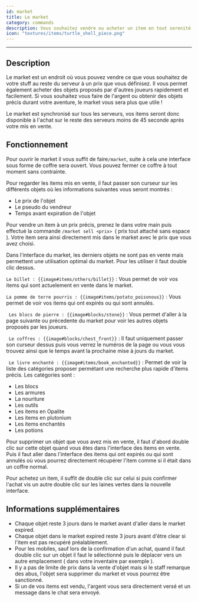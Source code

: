 ```yaml
---
id: market
title: Le market
category: commands
description: Vous souhaitez vendre ou acheter un item en tout serenité et facilement ? Rien de mieux que utiliser le market !
icon: "textures/items/turtle_shell_piece.png"
---
```

___
## Description

Le market est un endroit où vous pouvez vendre ce que vous souhaitez de votre stuff au reste du serveur à un prix que vous définisez. Il vous permet également acheter des objets proposés par d'autres joueurs rapidement et facilement. 
Si vous souhaitez vous faire de l'argent ou obtenir des objets précis durant votre aventure, le market vous sera plus que utile !  

Le market est synchronisé sur tous les serveurs, vos items seront donc disponible à l'achat sur le reste des serveurs moins de 45 seconde après votre mis en vente.
 
## Fonctionnement 

Pour ouvrir le market il vous suffit de faire`` /market ``, suite à cela une interface sous forme de coffre sera ouvert. Vous pouvez fermer ce coffre à tout moment sans contrainte.

Pour regarder les items mis en vente, il faut passer son curseur sur les différents objets où les informations suivantes vous seront montrés :  
* Le prix de l'objet   
* Le pseudo du vendreur 
* Temps avant expiration de l'objet

Pour vendre un item à un prix précis, prenez le dans votre main puis effectué la commande ``/market sell <prix> ``( prix tout attaché sans espace ). Votre item sera ainsi directement mis dans le market avec le prix que vous avez choisi. 

Dans l'interface du market, les derniers objets ne sont pas en vente mais permettent une utilisation optimal du market. Pour les utiliser il faut double clic dessus.

 ``Le billet : {{image#items/others/billet}}`` : Vous permet de voir vos items qui sont actuelement en vente dans le market.  
 
 ``La pomme de terre pourris : {{image#items/potato_poisonous}}`` : Vous permet de voir vos items qui ont expirés ou qui sont annulés.  
 
 `` Les blocs de pierre : {{image#blocks/stone}}`` : Vous permet d'aller à la page suivante ou précedente du market pour voir les autres objets proposés par les joueurs.  

 `` Le coffres : {{image#blocks/chest_front}}`` : Il faut uniquement passer son curseur dessus puis vous verrez le numéros de la page ou vous vous trouvez ainsi que le temps avant la prochaine mise à jours du market.   

 `` Le livre enchanté : {{image#items/book_enchanted}}`` : Permet de voir la liste des catégories proposer permétant une recherche plus rapide d'items précis. Les catégories sont : 
   * Les blocs  
   * Les armures  
   * La nouriture  
   * Les outils
   * Les items en Opalite 
   * Les items en plutonium
   * Les items enchantés
   * Les potions

Pour supprimer un objet que vous avez mis en vente, il faut d'abord double clic sur cette objet quand vous êtes dans l'interface des items en vente. Puis il faut aller dans l'interface des items qui ont expirés ou qui sont annulés où vous pourrez directement récupérer l'item comme si il était dans un coffre normal. 

Pour achetez un item, il suffit de double clic sur celui si puis confirmer l'achat vis un autre double clic sur les laines vertes dans la nouvelle interface. 

## Informations supplémentaires

* Chaque objet reste 3 jours dans le market avant d'aller dans le market expired. 
* Chaque objet dans le market expired reste 3 jours avant d'être clear si l'item est pas recupéré préalablement.
* Pour les mobiles, sauf lors de la confirmation d'un achat, quand il faut double clic sur un objet il faut le sélectionné puis le déplacer vers un autre emplacement ( dans votre inventaire par exemple ).
* Il y a pas de limite de prix dans la vente d'objet mais si le staff remarque des abus, l'objet sera supprimer du market et vous pourrez être sanctionné.
* Si un de vos items est vendu, l'argent vous sera directement versé et un message dans le chat sera envoyé.  
